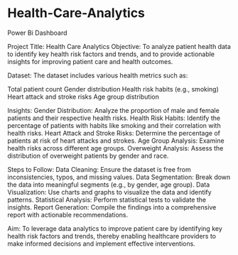 # Health-Care-Analytics
Power Bi Dashboard

Project Title: Health Care Analytics
Objective:
To analyze patient health data to identify key health risk factors and trends, and to provide actionable insights for improving patient care and health outcomes.

Dataset:
The dataset includes various health metrics such as:

Total patient count
Gender distribution
Health risk habits (e.g., smoking)
Heart attack and stroke risks
Age group distribution

Insights:
Gender Distribution: Analyze the proportion of male and female patients and their respective health risks.
Health Risk Habits: Identify the percentage of patients with habits like smoking and their correlation with health risks.
Heart Attack and Stroke Risks: Determine the percentage of patients at risk of heart attacks and strokes.
Age Group Analysis: Examine health risks across different age groups.
Overweight Analysis: Assess the distribution of overweight patients by gender and race.

Steps to Follow:
Data Cleaning: Ensure the dataset is free from inconsistencies, typos, and missing values.
Data Segmentation: Break down the data into meaningful segments (e.g., by gender, age group).
Data Visualization: Use charts and graphs to visualize the data and identify patterns.
Statistical Analysis: Perform statistical tests to validate the insights.
Report Generation: Compile the findings into a comprehensive report with actionable recommendations.

Aim:
To leverage data analytics to improve patient care by identifying key health risk factors and trends, thereby enabling healthcare providers to make informed decisions and implement effective interventions.
